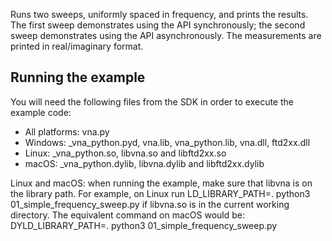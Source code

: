 Runs two sweeps, uniformly spaced in frequency, and prints the results.
The first sweep demonstrates using the API synchronously; the second sweep demonstrates using the API asynchronously.
The measurements are printed in real/imaginary format.

Running the example
--------------------
You will need the following files from the SDK in order to execute the example code:
* All platforms: vna.py
* Windows: _vna_python.pyd, vna.lib, vna_python.lib, vna.dll, ftd2xx.dll
* Linux: _vna_python.so, libvna.so and libftd2xx.so
* macOS: _vna_python.dylib, libvna.dylib and libftd2xx.dylib

Linux and macOS: when running the example, make sure that libvna is on the library path. For example, on Linux run
LD_LIBRARY_PATH=. python3 01_simple_frequency_sweep.py
if libvna.so is in the current working directory. The equivalent command on macOS would be:
DYLD_LIBRARY_PATH=. python3 01_simple_frequency_sweep.py
